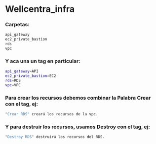 # Wellcentra_infra

### Carpetas:

```bash
api_gateway
ec2_private_bastion
rds
vpc
```

### Y aca una un tag en particular:

```bash
api_gateway=API
ec2_private_bastion=EC2
rds=RDS
vpc=VPC
```

### Para crear los recursos debemos combinar la Palabra Crear con el tag, ej:

```bash
"Crear RDS" creará los recursos de la vpc.
```

### Y para destruir los recursos, usamos Destroy con el tag, ej:

```bash
"Destroy RDS" destruirá los recursos del RDS.
```